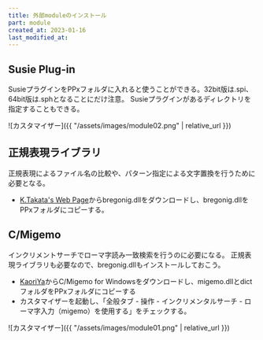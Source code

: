```yaml
---
title: 外部moduleのインストール
part: module
created_at: 2023-01-16
last_modified_at: 
---
```


## Susie Plug-in

SusieプラグインをPPxフォルダに入れると使うことができる。32bit版は.spi、64bit版は.sphとなることにだけ注意。
Susieプラグインがあるディレクトリを指定することもできる。

![カスタマイザー]({{ "/assets/images/module02.png" | relative_url }})

## 正規表現ライブラリ

正規表現によるファイル名の比較や、パターン指定による文字置換を行うために必要となる。

- [K.Takata's Web Page](http://k-takata.o.oo7.jp)からbregonig.dllをダウンロードし、bregonig.dllをPPxフォルダにコピーする。

## C/Migemo

インクリメントサーチでローマ字読み一致検索を行うのに必要になる。
正規表現ライブラリも必要なので、bregonig.dllもインストールしておこう。

- [KaoriYa](https://www.kaoriya.net)からC/Migemo for Windowsをダウンロードし、migemo.dllとdictフォルダをPPxフォルダにコピーする
- カスタマイザーを起動し、「全般タブ - 操作 - インクリメンタルサーチ - ローマ字入力（migemo）を使用する」をチェックする。

![カスタマイザー]({{ "/assets/images/module01.png" | relative_url }})
